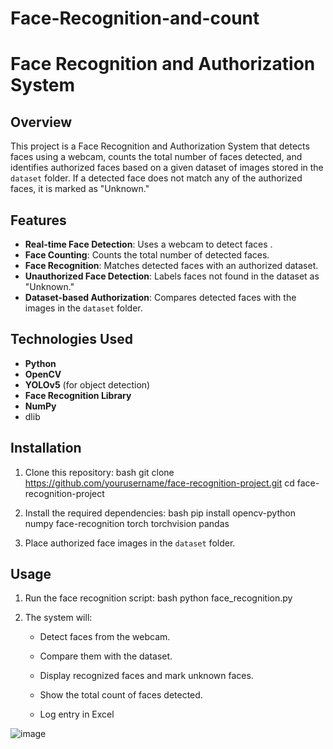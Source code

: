 # Face-Recognition-and-count
# Face Recognition and Authorization System

## Overview
This project is a Face Recognition and Authorization System that detects faces using a webcam, counts the total number of faces detected, and identifies authorized faces based on a given dataset of images stored in the `dataset` folder. If a detected face does not match any of the authorized faces, it is marked as "Unknown."

## Features
- **Real-time Face Detection**: Uses a webcam to detect faces .
- **Face Counting**: Counts the total number of detected faces.
- **Face Recognition**: Matches detected faces with an authorized dataset.
- **Unauthorized Face Detection**: Labels faces not found in the dataset as "Unknown."
- **Dataset-based Authorization**: Compares detected faces with the images in the `dataset` folder.

## Technologies Used
- **Python**
- **OpenCV**
- **YOLOv5** (for object detection)
- **Face Recognition Library**
- **NumPy**
- dlib 

## Installation
1. Clone this repository:
   bash
   git clone https://github.com/yourusername/face-recognition-project.git
   cd face-recognition-project

2. Install the required dependencies:
   bash
   pip install opencv-python numpy face-recognition torch torchvision pandas
  
3. Place authorized face images in the `dataset` folder.

## Usage
1. Run the face recognition script:
   bash
   python face_recognition.py
   
2. The system will:
   - Detect faces from the webcam.
   - Compare them with the dataset.
   - Display recognized faces and mark unknown faces.
   - Show the total count of faces detected.
  
   - Log entry in Excel

![image](https://github.com/user-attachments/assets/eb46c146-ea7f-4fe7-a347-69c7c138d1c9)

